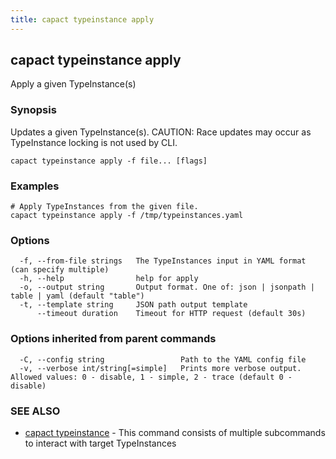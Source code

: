```yaml
---
title: capact typeinstance apply
---
```


## capact typeinstance apply

Apply a given TypeInstance(s)

### Synopsis

Updates a given TypeInstance(s).
CAUTION: Race updates may occur as TypeInstance locking is not used by CLI.


```
capact typeinstance apply -f file... [flags]
```

### Examples

```
# Apply TypeInstances from the given file.
capact typeinstance apply -f /tmp/typeinstances.yaml

```

### Options

```
  -f, --from-file strings   The TypeInstances input in YAML format (can specify multiple)
  -h, --help                help for apply
  -o, --output string       Output format. One of: json | jsonpath | table | yaml (default "table")
  -t, --template string     JSON path output template
      --timeout duration    Timeout for HTTP request (default 30s)
```

### Options inherited from parent commands

```
  -C, --config string                 Path to the YAML config file
  -v, --verbose int/string[=simple]   Prints more verbose output. Allowed values: 0 - disable, 1 - simple, 2 - trace (default 0 - disable)
```

### SEE ALSO

* [capact typeinstance](capact_typeinstance.md)	 - This command consists of multiple subcommands to interact with target TypeInstances

